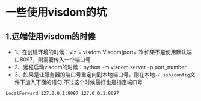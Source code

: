 # 一些使用visdom的坑

## 1.远端使用visdom的时候

+ 1、在创建环境的时候：viz = visdom.Visdom(port= ?) 如果不是使用默认端口8097，则需要传入一个端口号
+ 2、远程启动visdom的时候：python -m visdom.server -p port_number
+ 3、如果是让服务器的端口号重定向到本地端口号，则在本地`~/.ssh/config`文件下加入下面的语句;不过这个时候最好也是指定端口号
  
``` 
LocalForward 127.0.0.1:8097 127.0.0.1:8097
```
